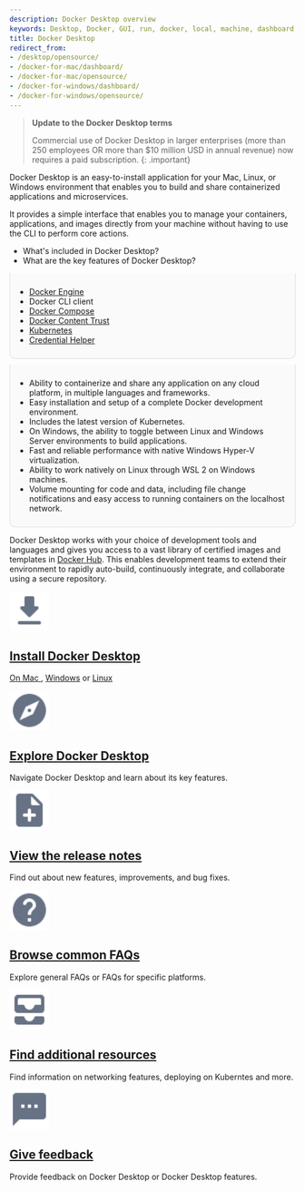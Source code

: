 ```yaml
---
description: Docker Desktop overview
keywords: Desktop, Docker, GUI, run, docker, local, machine, dashboard
title: Docker Desktop
redirect_from:
- /desktop/opensource/
- /docker-for-mac/dashboard/
- /docker-for-mac/opensource/
- /docker-for-windows/dashboard/
- /docker-for-windows/opensource/
---
```


> **Update to the Docker Desktop terms**
>
> Commercial use of Docker Desktop in larger enterprises (more than 250
> employees OR more than $10 million USD in annual revenue) now requires a paid
> subscription.
{: .important}

Docker Desktop is an easy-to-install application for your Mac, Linux, or Windows environment
that enables you to build and share containerized applications and microservices. 

It provides a simple interface that enables you to manage your containers, applications, and images directly from your machine without having to use the CLI to perform core actions.

<style>
.tab-content > .tab-pane {
  background-color: #fafafb;
  border: 1px solid #ddd;
  border-top: 0;
  padding: 10px;
  border-bottom-left-radius: 10px;
  border-bottom-right-radius: 10px;
  margin-bottom: 10px;
}
.night .tab-content > .tab-pane {
  background-color: #0e1c25;
  border: 1px solid #4f6071;
}
</style>
<ul class="nav nav-tabs">
<li class="active"><a data-toggle="tab" data-target="#includes">What's included in Docker Desktop?</a></li>
<li><a data-toggle="tab" data-target="#features">What are the key features of Docker Desktop?</a></li>
</ul>
<div class="tab-content">
<div id="includes" class="tab-pane fade in active" markdown="1">

- [Docker Engine](../engine/index.md)
- Docker CLI client
- [Docker Compose](../compose/index.md)
- [Docker Content Trust](../engine/security/trust/index.md)
- [Kubernetes](https://github.com/kubernetes/kubernetes/)
- [Credential Helper](https://github.com/docker/docker-credential-helpers/)

</div>
<div id="features" class="tab-pane fade" markdown="1">

* Ability to containerize and share any application on any cloud platform, in multiple languages and frameworks.
* Easy installation and setup of a complete Docker development environment.
* Includes the latest version of Kubernetes.
* On Windows, the ability to toggle between Linux and Windows Server environments to build applications.
* Fast and reliable performance with native Windows Hyper-V virtualization.
* Ability to work natively on Linux through WSL 2 on Windows machines.
* Volume mounting for code and data, including file change notifications and easy access to running containers on the localhost network.

</div>
</div>

Docker Desktop works with your choice of development tools and languages and
gives you access to a vast library of certified images and templates in
[Docker Hub](https://hub.docker.com/). This enables development teams to extend
their environment to rapidly auto-build, continuously integrate, and collaborate
using a secure repository.

<div class="component-container">
    <!--start row-->
    <div class="row">
      <div class="col-xs-12 col-sm-12 col-md-12 col-lg-4 block">
        <div class="component">
             <div class="component-icon">
                 <img src="/assets/images/download.svg" alt="Download and install" width="70" height="70">
             </div>
                 <h2 id="docker-for-mac"><a href="/desktop/install/mac-install/">Install Docker Desktop </a></h2>
                <p> <a href="/desktop/install/windows-install/">On Mac </a>, <a href="/desktop/install/mac-install/">Windows</a> or <a href="/desktop/install/linux-install/">Linux</a></p>
        </div>
      </div>
      <div class="col-xs-12 col-sm-12 col-md-12 col-lg-4 block">
        <div class="component">
            <div class="component-icon">
                 <img src="/assets/images/explore.svg" alt="Docker Desktop" width="70" height="70">
            </div>
                <h2 id="docker-for-mac"><a href="/desktop/use-desktop/">Explore Docker Desktop</a></h2>
                <p>Navigate Docker Desktop and learn about its key features.</p>
         </div>
     </div>
     <div class="col-xs-12 col-sm-12 col-md-12 col-lg-4 block">
        <div class="component">
            <div class="component-icon">
                <img src="/assets/images/note-add.svg" alt="Release notes" width="70" height="70">
            </div>
                <h2 id="docker-for-linux"><a href="/desktop/release-notes/">View the release notes</a></h2>
                <p>Find out about new features, improvements, and bug fixes.</p>
        </div>
    </div>
    </div>
    <!--start row-->
    <div class="row">
     <div class="col-xs-12 col-sm-12 col-md-12 col-lg-4 block">
        <div class="component">
            <div class="component-icon">
                 <img src="/assets/images/help.svg" alt="FAQs" width="70" height="70">
            </div>
                <h2 id="docker-for-linux"><a href="/desktop/faqs/general/">Browse common FAQs</a></h2>
                <p>Explore general FAQs or FAQs for specific platforms.</p>
        </div>
     </div>
     <div class="col-xs-12 col-sm-12 col-md-12 col-lg-4 block">
        <div class="component">
          <div class="component-icon">
                 <img src="/assets/images/all-inbox.svg" alt="Additional resources" width="70" height="70">
          </div>
                <h2 id="docker-for-windows/install/"><a href="/desktop/kubernetes/">Find additional resources</a></h2>
                <p>Find information on networking features, deploying on Kuberntes and more.</p>
        </div>
      </div>
      <div class="col-xs-12 col-sm-12 col-md-12 col-lg-4 block">
        <div class="component">
            <div class="component-icon">
                <img src="/assets/images/sms.svg" alt="Give feedback" width="70" height="70">
            </div>
                <h2 id="docker-for-windows/install/"><a href="/desktop/feedback/">Give feedback</a></h2>
                <p>Provide feedback on Docker Desktop or Docker Desktop features.</p>
        </div>
     </div>
    </div>
</div>
